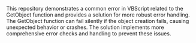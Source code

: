 This repository demonstrates a common error in VBScript related to the GetObject function and provides a solution for more robust error handling.  The GetObject function can fail silently if the object creation fails, causing unexpected behavior or crashes. The solution implements more comprehensive error checks and handling to prevent these issues.